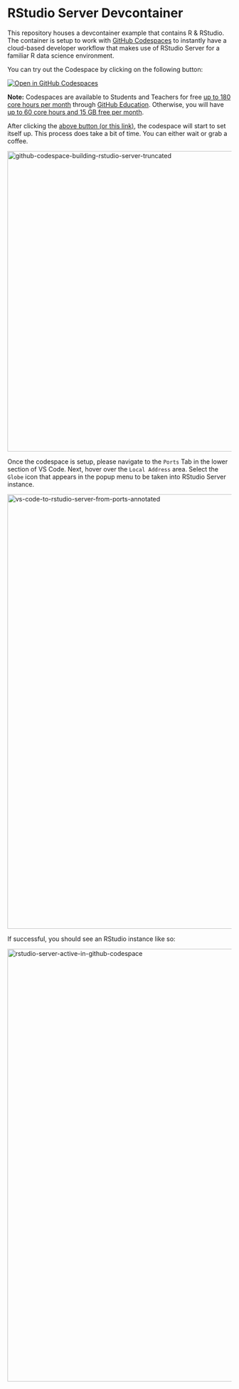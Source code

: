 # RStudio Server Devcontainer

This repository houses a devcontainer example that contains R & RStudio. The container is setup to work with [GitHub Codespaces](https://github.com/features/codespaces) to instantly have a cloud-based developer workflow that makes use of RStudio Server for a familiar R data science environment.

You can try out the Codespace by clicking on the following button:

[![Open in GitHub Codespaces](https://github.com/codespaces/badge.svg)](https://codespaces.new/coatless-devcontainer/rstudio-server?quickstart=1)

**Note:** Codespaces are available to Students and Teachers for free [up to 180 core hours per month](https://docs.github.com/en/education/manage-coursework-with-github-classroom/integrate-github-classroom-with-an-ide/using-github-codespaces-with-github-classroom#about-github-codespaces) through [GitHub Education](https://education.github.com/). Otherwise, you will have [up to 60 core hours and 15 GB free per month](https://github.com/features/codespaces#pricing).

After clicking the [above button (or this link)](https://codespaces.new/coatless-devcontainer/rstudio-server?quickstart=1), the codespace will start to set itself up. This process does take a bit of time. You can either wait or grab a coffee. 

<img width="675" alt="github-codespace-building-rstudio-server-truncated" src="https://github.com/coatless-devcontainer/rstudio-server/assets/833642/d3fd13c2-86fa-45b2-8913-add22ffe2575">

Once the codespace is setup, please navigate to the `Ports` Tab in the lower section of VS Code. Next, hover over the `Local Address` area. Select the `Globe` icon that appears in the popup menu to be taken into RStudio Server instance.

<img width="976" alt="vs-code-to-rstudio-server-from-ports-annotated" src="https://github.com/coatless-devcontainer/rstudio-server/assets/833642/0ca4c680-dfc2-4225-990b-3df264f17aff">

If successful, you should see an RStudio instance like so:

<img width="972" alt="rstudio-server-active-in-github-codespace" src="https://github.com/coatless-devcontainer/rstudio-server/assets/833642/bf2441f5-baab-455d-a102-d5d61e76ddd1">

